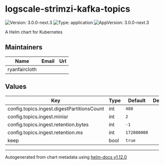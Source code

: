 # logscale-strimzi-kafka-topics

![Version: 3.0.0-next.3](https://img.shields.io/badge/Version-3.0.0--next.3-informational?style=flat-square) ![Type: application](https://img.shields.io/badge/Type-application-informational?style=flat-square) ![AppVersion: 3.0.0-next.3](https://img.shields.io/badge/AppVersion-3.0.0--next.3-informational?style=flat-square)

A Helm chart for Kubernetes

## Maintainers

| Name | Email | Url |
| ---- | ------ | --- |
| ryanfaircloth |  |  |

## Values

| Key | Type | Default | Description |
|-----|------|---------|-------------|
| config.topics.ingest.digestPartitionsCount | int | `480` |  |
| config.topics.ingest.minisr | int | `2` |  |
| config.topics.ingest.retention.bytes | int | `-1` |  |
| config.topics.ingest.retention.ms | int | `172800000` |  |
| keep | bool | `true` |  |

----------------------------------------------
Autogenerated from chart metadata using [helm-docs v1.12.0](https://github.com/norwoodj/helm-docs/releases/v1.12.0)
